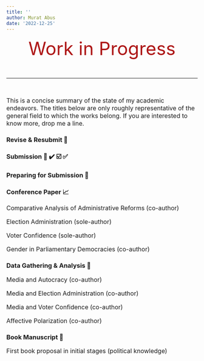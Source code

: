 ```yaml
---
title: ''
author: Murat Abus
date: '2022-12-25'
---
```


<font size="7"><p style="text-align: center; color:#ae1717;">Work in Progress</p>
<hr/> </font>

<font size="3">This is a concise summary of the state of my academic endeavors. The titles below are only roughly representative of the general field to which the works belong. If you are interested to know more, drop me a line. </font>

### Revise & Resubmit :pushpin:
<font size="3">


</font>


### Submission :bookmark_tabs: :heavy_check_mark: :ballot_box_with_check: :white_check_mark:
<font size="3">

</font>

### Preparing for Submission :file_folder:
<font size="3">

</font>

### Conference Paper :chart_with_upwards_trend:
<font size="3">

Comparative Analysis of Administrative Reforms (co-author)

Election Administration (sole-author)

Voter Confidence (sole-author)

Gender in Parliamentary Democracies (co-author)

</font>

### Data Gathering & Analysis :floppy_disk:
<font size="3">

Media and Autocracy (co-author)

Media and Election Administration (co-author)

Media and Voter Confidence (co-author)

Affective Polarization (co-author)
                                                             
</font>
 
### Book Manuscript :book:
<font size="3">
First book proposal in initial stages (political knowledge)


</font>
